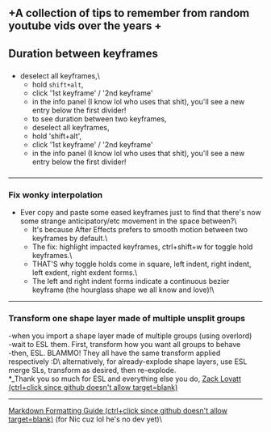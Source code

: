 ## +A collection of tips to remember from random youtube vids over the years +

## Duration between keyframes

###

- deselect all keyframes,\
  - hold `shift+alt`,
  - click '1st keyframe' / '2nd keyframe'
  - in the info panel (I know lol who uses that shit), you'll see a new entry below the first divider!
  - to see duration between two keyframes,
  - deselect all keyframes,
  - hold 'shift+alt',
  - click '1st keyframe' / '2nd keyframe'
  - in the info panel (I know lol who uses that shit), you'll see a new entry below the first divider!

###

---

### Fix wonky interpolation

- Ever copy and paste some eased keyframes just to find that there's now some strange anticipatory/etc movement in the space between?\
  - It's because After Effects prefers to smooth motion between two keyframes by default.\
  - The fix: highlight impacted keyframes, ctrl+shift+w for toggle hold keyframes.\
  - THAT'S why toggle holds come in square, left indent, right indent, left exdent, right exdent forms.\
  - The left and right indent forms indicate a continuous bezier keyframe (the hourglass shape we all know and love)!\

---

### Transform one shape layer made of multiple unsplit groups

-when you import a shape layer made of multiple groups (using overlord)\
-wait to ESL them. First, transform how you want all groups to behave\
-then, ESL. BLAMMO! They all have the same transform applied respectively :D\\
alternatively, for already-explode shape layers, use ESL merge SLs, transform as desired, then re-explode.\
*_Thank you so much for ESL and everything else you do, [Zack Lovatt (ctrl+click since github doesn't allow target=blank)](https://aescripts.com/explode-shape-layers/)

---

[Markdown Formatting Guide (ctrl+click since github doesn't allow target=blank)](https://www.markdownguide.org/cheat-sheet/)
(for Nic cuz lol he's no dev yet)\
